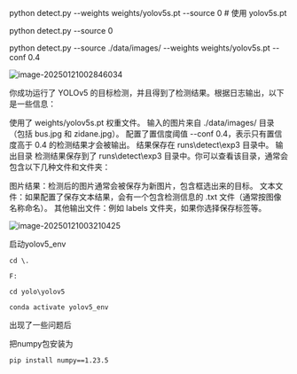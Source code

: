 python detect.py --weights weights/yolov5s.pt --source 0  # 使用 yolov5s.pt

python detect.py --source 0

python detect.py --source ./data/images/ --weights weights/yolov5s.pt --conf 0.4

![image-20250121002846034](C:\Users\wushu\AppData\Roaming\Typora\typora-user-images\image-20250121002846034.png)

你成功运行了 YOLOv5 的目标检测，并且得到了检测结果。根据日志输出，以下是一些信息：

使用了 weights/yolov5s.pt 权重文件。
输入的图片来自 ./data/images/ 目录（包括 bus.jpg 和 zidane.jpg）。
配置了置信度阈值 --conf 0.4，表示只有置信度高于 0.4 的检测结果才会被输出。
结果保存在 runs\detect\exp3 目录中。
输出目录
检测结果保存到了 runs\detect\exp3 目录中。你可以查看该目录，通常会包含以下几种文件和文件夹：

图片结果：检测后的图片通常会被保存为新图片，包含框选出来的目标。
文本文件：如果配置了保存文本结果，会有一个包含检测信息的 .txt 文件（通常按图像名称命名）。
其他输出文件：例如 labels 文件夹，如果你选择保存标签等。



![image-20250121003210425](C:\Users\wushu\AppData\Roaming\Typora\typora-user-images\image-20250121003210425.png)

启动yolov5_env

`cd \.`

`F:`

`cd yolo\yolov5`

`conda activate yolov5_env`




出现了一些问题后

把numpy包安装为

`pip install numpy==1.23.5`